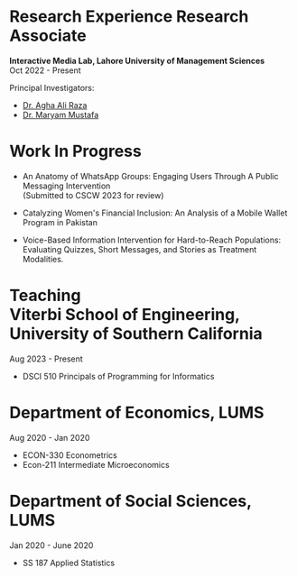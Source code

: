 <!--
---
title: "Experience"
collection: teaching
type: 
permalink: /teaching
---


{% include base_path %}
-->
Research Experience
Research Associate
======
**Interactive Media Lab, Lahore University of Management Sciences**  
Oct 2022 - Present

Principal Investigators:
- [Dr. Agha Ali Raza](https://aghaaliraza.com/)
- [Dr. Maryam Mustafa](https://www.maryamustafa.com/)

Work In Progress
======
- An Anatomy of WhatsApp Groups: Engaging Users Through A Public Messaging Intervention  
  (Submitted to CSCW 2023 for review)

- Catalyzing Women's Financial Inclusion: An Analysis of a Mobile Wallet Program in Pakistan

- Voice-Based Information Intervention for Hard-to-Reach Populations: Evaluating Quizzes, Short Messages, and Stories as Treatment Modalities.

Teaching  
**Viterbi School of Engineering, University of Southern California**  
======
Aug 2023 - Present
- DSCI 510 Principals of Programming for Informatics

**Department of Economics, LUMS**  
======
Aug 2020 - Jan 2020
- ECON-330 Econometrics
- Econ-211 Intermediate Microeconomics

**Department of Social Sciences, LUMS**  
======
Jan 2020 - June 2020
- SS 187 Applied Statistics

